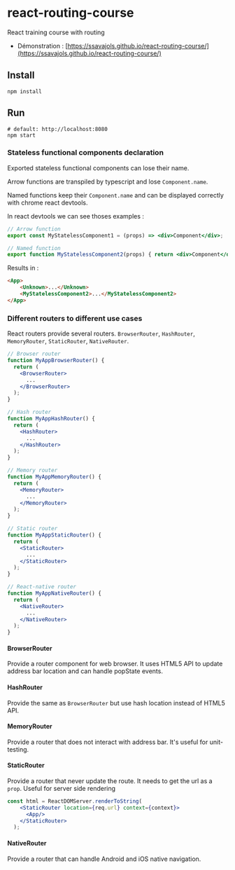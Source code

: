 # react-routing-course

React training course with routing

- Démonstration : [https://ssavajols.github.io/react-routing-course/](https://ssavajols.github.io/react-routing-course/)

## Install

```shell
npm install
```

## Run

```shell
# default: http://localhost:8080
npm start
```

### Stateless functional components declaration

Exported stateless functional components can lose their name.

Arrow functions are transpiled by typescript and lose `Component.name`.

Named functions keep their `Component.name` and can be displayed correctly with chrome react devtools.

In react devtools we can see thoses examples :

```jsx
// Arrow function
export const MyStatelessComponent1 = (props) => <div>Component</div>;

// Named function
export function MyStatelessComponent2(props) { return <div>Component</div>};
```

Results in :

```html
<App>
    <Unknown>...</Unknown>
    <MyStatelessComponent2>...</MyStatelessComponent2>
</App>
```

### Different routers to different use cases

React routers provide several routers. `BrowserRouter`, `HashRouter`, `MemoryRouter`, `StaticRouter`, `NativeRouter`.

```jsx
// Browser router
function MyAppBrowserRouter() {
  return (
    <BrowserRouter>
      ...
    </BrowserRouter>
  );
}

// Hash router
function MyAppHashRouter() {
  return (
    <HashRouter>
      ...
    </HashRouter>
  );
}

// Memory router
function MyAppMemoryRouter() {
  return (
    <MemoryRouter>
      ...
    </MemoryRouter>
  );
}

// Static router
function MyAppStaticRouter() {
  return (
    <StaticRouter>
      ...
    </StaticRouter>
  );
}

// React-native router
function MyAppNativeRouter() {
  return (
    <NativeRouter>
      ...
    </NativeRouter>
  );
}
```

#### BrowserRouter

Provide a router component for web browser. It uses HTML5 API to update address bar location and can handle popState events.

#### HashRouter

Provide the same as `BrowserRouter` but use hash location instead of HTML5 API.

#### MemoryRouter

Provide a router that does not interact with address bar. It's useful for unit-testing.

#### StaticRouter

Provide a router that never update the route. It needs to get the url as a `prop`. Useful for server side rendering

```jsx
const html = ReactDOMServer.renderToString(
    <StaticRouter location={req.url} context={context}>
      <App/>
    </StaticRouter>
  );
```

#### NativeRouter

Provide a router that can handle Android and iOS native navigation.